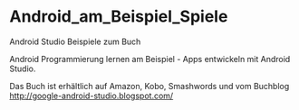 Android_am_Beispiel_Spiele
==========================

Android Studio Beispiele zum Buch

Android Programmierung lernen am Beispiel - Apps entwickeln mit Android Studio.

Das Buch ist erhältlich auf Amazon, Kobo, Smashwords und vom Buchblog
http://google-android-studio.blogspot.com/
